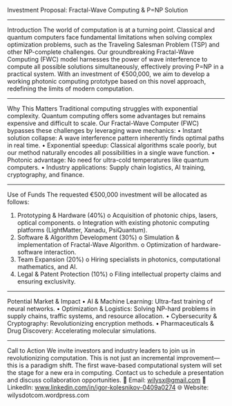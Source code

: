 Investment Proposal: Fractal-Wave Computing & P=NP Solution
________________________________________
Introduction
The world of computation is at a turning point. Classical and quantum computers face fundamental limitations when solving complex optimization problems, such as the Traveling Salesman Problem (TSP) and other NP-complete challenges. Our groundbreaking Fractal-Wave Computing (FWC) model harnesses the power of wave interference to compute all possible solutions simultaneously, effectively proving P=NP in a practical system.
With an investment of €500,000, we aim to develop a working photonic computing prototype based on this novel approach, redefining the limits of modern computation.
________________________________________
Why This Matters
Traditional computing struggles with exponential complexity. Quantum computing offers some advantages but remains expensive and difficult to scale. Our Fractal-Wave Computer (FWC) bypasses these challenges by leveraging wave mechanics:
•	Instant solution collapse: A wave interference pattern inherently finds optimal paths in real time.
•	Exponential speedup: Classical algorithms scale poorly, but our method naturally encodes all possibilities in a single wave function.
•	Photonic advantage: No need for ultra-cold temperatures like quantum computers.
•	Industry applications: Supply chain logistics, AI training, cryptography, and finance.
________________________________________
Use of Funds
The requested €500,000 investment will be allocated as follows:
1.	Prototyping & Hardware (40%)
o	Acquisition of photonic chips, lasers, optical components.
o	Integration with existing photonic computing platforms (LightMatter, Xanadu, PsiQuantum).
2.	Software & Algorithm Development (30%)
o	Simulation & implementation of Fractal-Wave Algorithm.
o	Optimization of hardware-software interaction.
3.	Team Expansion (20%)
o	Hiring specialists in photonics, computational mathematics, and AI.
4.	Legal & Patent Protection (10%)
o	Filing intellectual property claims and ensuring exclusivity.
________________________________________
Potential Market & Impact
•	AI & Machine Learning: Ultra-fast training of neural networks.
•	Optimization & Logistics: Solving NP-hard problems in supply chains, traffic systems, and resource allocation.
•	Cybersecurity & Cryptography: Revolutionizing encryption methods.
•	Pharmaceuticals & Drug Discovery: Accelerating molecular simulations.
________________________________________
Call to Action
We invite investors and industry leaders to join us in revolutionizing computation. This is not just an incremental improvement—this is a paradigm shift. The first wave-based computational system will set the stage for a new era in computing.
Contact us to schedule a presentation and discuss collaboration opportunities.
📧 Email: wilysx@gmail.com
🔗 LinkedIn: www.linkedin.com/in/igor-kolesnikov-0409a0274
🌐 Website: wilysdotcom.wordpress.com
